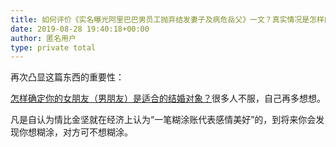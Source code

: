 ```yaml
---
title: 如何评价《实名曝光阿里巴巴男员工抛弃结发妻子及病危岳父》一文？真实情况是怎样的？
date: 2019-08-28 19:40:18+00:00
author: 匿名用户
type: private total
---
```

再次凸显这篇东西的重要性：

[怎样确定你的女朋友（男朋友）是适合的结婚对象？](https://www.zhihu.com/question/21778422/answer/684430223?hb_wx_block=0)很多人不服，自己再多想想。

凡是自认为情比金坚就在经济上认为“一笔糊涂账代表感情美好”的，到将来你会发现你想糊涂，对方可不想糊涂。


